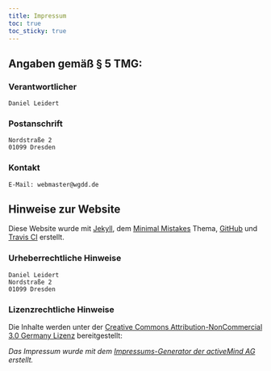 ```yaml
---
title: Impressum
toc: true
toc_sticky: true
---
```


## Angaben gemäß § 5 TMG:

### Verantwortlicher

```
Daniel Leidert
```

### Postanschrift

```
Nordstraße 2
01099 Dresden
```

### Kontakt

```
E-Mail: webmaster@wgdd.de
```

## Hinweise zur Website

Diese Website wurde mit [Jekyll], dem [Minimal Mistakes] Thema, [GitHub] und 
[Travis CI] erstellt. 

[Jekyll]: https://jekyllrb.com/
[Minimal Mistakes]: https://mmistakes.github.io/minimal-mistakes/
[GitHub]: https://github.com/dleidert/www.wgdd.de
[Travis CI]: https://travis-ci.org/

### Urheberrechtliche Hinweise

```
Daniel Leidert
Nordstraße 2
01099 Dresden
```

### Lizenzrechtliche Hinweise

Die Inhalte werden unter der [Creative Commons Attribution-NonCommercial 3.0
Germany Lizenz][lizenz] bereitgestellt:

[lizenz]: https://creativecommons.org/licenses/by-nc/3.0/de/deed.de

_Das Impressum wurde mit dem [Impressums-Generator der activeMind AG]
erstellt._

[Impressums-Generator der activeMind AG]: https://www.activemind.de/datenschutz/impressums-generator/

<!-- vim: set tw=79 ts=2 sw=2 ai si et: -->
